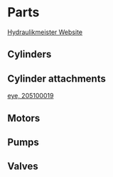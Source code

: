 # Parts

<a href="https://hydraulikmeister.de">Hydraulikmeister Website</a>


## Cylinders


## Cylinder attachments
<a href="http://hydraulikmeister.de/epages/63802339.sf/de_DE/?ObjectID=27146437&ViewAction=FacetedSearchProducts&SearchString=20mm+festauge">eye, 205100019</a>


## Motors


## Pumps


## Valves



